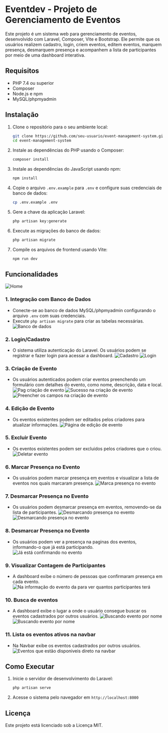 # Eventdev - Projeto de Gerenciamento de Eventos

Este projeto é um sistema web para gerenciamento de eventos, desenvolvido com Laravel, Composer, Vite e Bootstrap. Ele permite que os usuários realizem cadastro, login, criem eventos, editem eventos, marquem presença, desmarquem presença e acompanhem a lista de participantes por meio de uma dashboard interativa.

## Requisitos

- PHP 7.4 ou superior
- Composer
- Node.js e npm
- MySQL/phpmyadmin

## Instalação

1. Clone o repositório para o seu ambiente local:
    ```bash
    git clone https://github.com/seu-usuario/event-management-system.git
    cd event-management-system
    ```

2. Instale as dependências do PHP usando o Composer:
    ```bash
    composer install
    ```

3. Instale as dependências do JavaScript usando npm:
    ```bash
    npm install
    ```

4. Copie o arquivo `.env.example` para `.env` e configure suas credenciais de banco de dados:
    ```bash
    cp .env.example .env
    ```

5. Gere a chave da aplicação Laravel:
    ```bash
    php artisan key:generate
    ```

6. Execute as migrações do banco de dados:
    ```bash
    php artisan migrate
    ```

7. Compile os arquivos de frontend usando Vite:
    ```bash
    npm run dev
    ```

## Funcionalidades
![Home](/fotosProjeto/home.png)
### 1. Integração com Banco de Dados
   - Conecte-se ao banco de dados MySQL/phpmyadmin configurando o arquivo `.env` com suas credenciais.
   - Execute `php artisan migrate` para criar as tabelas necessárias.
   ![Banco de dados](/fotosProjeto/bdo.png)

### 2. Login/Cadastro
   - O sistema utiliza autenticação do Laravel. Os usuários podem se registrar e fazer login para acessar a dashboard.
    ![Cadastro](/fotosProjeto/cadastro.png)
    ![Login](/fotosProjeto/login.png)

### 3. Criação de Evento
   - Os usuários autenticados podem criar eventos preenchendo um formulário com detalhes do evento, como nome, descrição, data e local.
    ![Pag criação de evento](/fotosProjeto/criaca.png)
    ![Sucesso na criação de evento](/fotosProjeto/criasuu.png)
    ![Preencher os campos na criação de evento](/fotosProjeto/errocria.png)

### 4. Edição de Evento
   - Os eventos existentes podem ser editados pelos criadores para atualizar informações.
    ![Página de edição de evento](/fotosProjeto/editevent.png)

### 5. Excluir  Evento
   - Os eventos existentes podem ser excluidos pelos criadores que o criou.
    ![Deletar evento](/fotosProjeto/deletevent.png)

### 6. Marcar Presença no Evento
   - Os usuários podem marcar presença em eventos e visualizar a lista de eventos nos quais marcaram presença.
    ![Marca presença no evento](/fotosProjeto/pre_confirmada.png)

### 7. Desmarcar Presença no Evento
   - Os usuários podem desmarcar presença em eventos, removendo-se da lista de participantes.
    ![Desmarcando presença no evento](/fotosProjeto/pre_remo.png)
    ![Desmarcando presença no evento](/fotosProjeto/rem_presenca.png)

### 8. Desmarcar Presença no Evento
   - Os usuários podem ver a presença na paginas dos eventos, informando-o que já está participando.
    ![Já está confirmando no evento](/fotosProjeto/participoando.png)
    

### 9. Visualizar Contagem de Participantes
   - A dashboard exibe o número de pessoas que confirmaram presença em cada evento.
    ![Na informação do evento da para ver quantos participantes terá](/fotosProjeto/con_presença.png)

### 10. Busca de eventos
   - A dashboard exibe o lugar a onde o usuário consegue buscar os eventos cadastrados por outros usuários.
    ![Buscando evento por nome](/fotosProjeto/busca1.png)
    ![Buscando evento por nome](/fotosProjeto/busca1.png)


### 11. Lista os eventos ativos na navbar
   - Na Navbar exibe os eventos cadastrados por outros usuários.
    ![Eventos que estão disponiveis direto na navbar](/fotosProjeto/listaevent.png)

## Como Executar

1. Inicie o servidor de desenvolvimento do Laravel:
    ```bash
    php artisan serve
    ```

2. Acesse o sistema pelo navegador em `http://localhost:8000`


## Licença

Este projeto está licenciado sob a Licença MIT.

